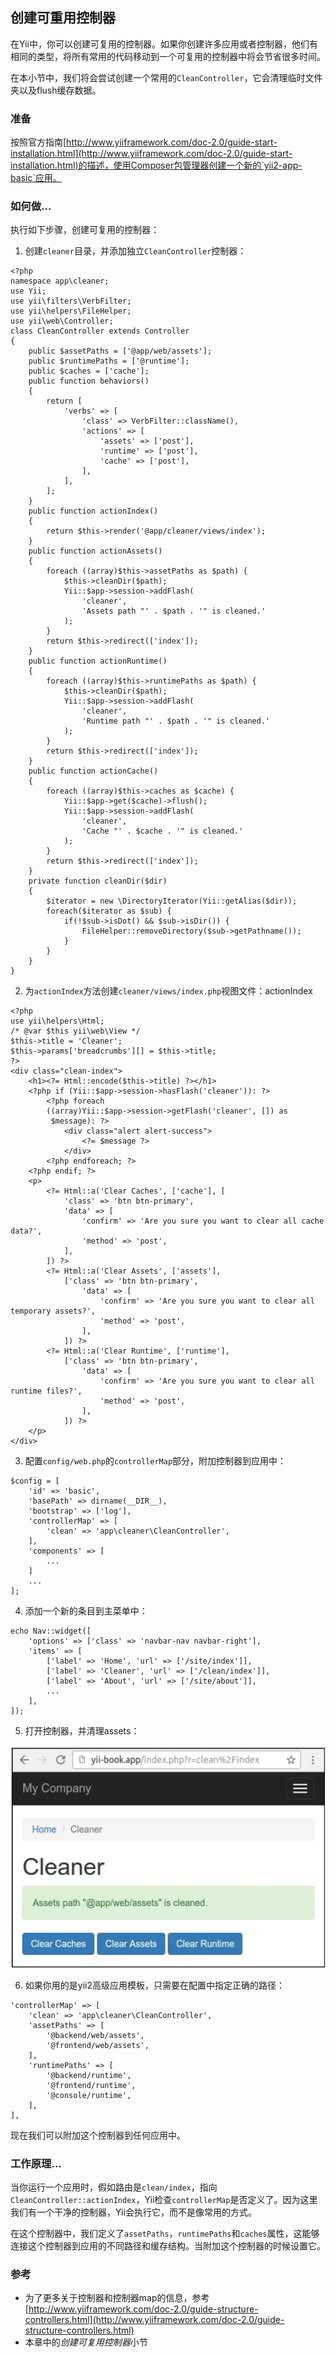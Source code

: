 ## 创建可重用控制器

在Yii中，你可以创建可复用的控制器。如果你创建许多应用或者控制器，他们有相同的类型，将所有常用的代码移动到一个可复用的控制器中将会节省很多时间。

在本小节中，我们将会尝试创建一个常用的`CleanController`，它会清理临时文件夹以及flush缓存数据。

### 准备

按照官方指南[http://www.yiiframework.com/doc-2.0/guide-start-installation.html](http://www.yiiframework.com/doc-2.0/guide-start-installation.html)的描述，使用Composer包管理器创建一个新的`yii2-app-basic`应用。

### 如何做...

执行如下步骤，创建可复用的控制器：

1. 创建`cleaner`目录，并添加独立`CleanController`控制器：

```
<?php
namespace app\cleaner;
use Yii;
use yii\filters\VerbFilter;
use yii\helpers\FileHelper;
use yii\web\Controller;
class CleanController extends Controller
{
    public $assetPaths = ['@app/web/assets'];
    public $runtimePaths = ['@runtime'];
    public $caches = ['cache'];
    public function behaviors()
    {
        return [
            'verbs' => [
                'class' => VerbFilter::className(),
                'actions' => [
                    'assets' => ['post'],
                    'runtime' => ['post'],
                    'cache' => ['post'],
                ],
            ],
        ];
    }
    public function actionIndex()
    {
        return $this->render('@app/cleaner/views/index');
    }
    public function actionAssets()
    {
        foreach ((array)$this->assetPaths as $path) {
            $this->cleanDir($path);
            Yii::$app->session->addFlash(
                'cleaner',
                'Assets path "' . $path . '" is cleaned.'
            );
        }
        return $this->redirect(['index']);
    }
    public function actionRuntime()
    {
        foreach ((array)$this->runtimePaths as $path) {
            $this->cleanDir($path);
            Yii::$app->session->addFlash(
                'cleaner',
                'Runtime path "' . $path . '" is cleaned.'
            );
        }
        return $this->redirect(['index']);
    }
    public function actionCache()
    {
        foreach ((array)$this->caches as $cache) {
            Yii::$app->get($cache)->flush();
            Yii::$app->session->addFlash(
                'cleaner',
                'Cache "' . $cache . '" is cleaned.'
            );
        }
        return $this->redirect(['index']);
    }
    private function cleanDir($dir)
    {
        $iterator = new \DirectoryIterator(Yii::getAlias($dir));
        foreach($iterator as $sub) {
            if(!$sub->isDot() && $sub->isDir()) {
                FileHelper::removeDirectory($sub->getPathname());
            }
        }
    }
}
```

2. 为`actionIndex`方法创建`cleaner/views/index.php`视图文件：actionIndex

```
<?php
use yii\helpers\Html;
/* @var $this yii\web\View */
$this->title = 'Cleaner';
$this->params['breadcrumbs'][] = $this->title;
?>
<div class="clean-index">
    <h1><?= Html::encode($this->title) ?></h1>
    <?php if (Yii::$app->session->hasFlash('cleaner')): ?>
        <?php foreach
        ((array)Yii::$app->session->getFlash('cleaner', []) as
         $message): ?>
            <div class="alert alert-success">
                <?= $message ?>
            </div>
        <?php endforeach; ?>
    <?php endif; ?>
    <p>
        <?= Html::a('Clear Caches', ['cache'], [
            'class' => 'btn btn-primary',
            'data' => [
                'confirm' => 'Are you sure you want to clear all cache data?',
                'method' => 'post',
            ],
        ]) ?>
        <?= Html::a('Clear Assets', ['assets'],
            ['class' => 'btn btn-primary',
                'data' => [
                    'confirm' => 'Are you sure you want to clear all temporary assets?',
                    'method' => 'post',
                ],
            ]) ?>
        <?= Html::a('Clear Runtime', ['runtime'],
            ['class' => 'btn btn-primary',
                'data' => [
                    'confirm' => 'Are you sure you want to clear all runtime files?',
                    'method' => 'post',
                ],
            ]) ?>
    </p>
</div>

```

3. 配置`config/web.php`的`controllerMap`部分，附加控制器到应用中：

```
$config = [
    'id' => 'basic',
    'basePath' => dirname(__DIR__),
    'bootstrap' => ['log'],
    'controllerMap' => [
        'clean' => 'app\cleaner\CleanController',
    ],
    'components' => [
        ...
    ]
    ...
];
```

4. 添加一个新的条目到主菜单中：

```
echo Nav::widget([
    'options' => ['class' => 'navbar-nav navbar-right'],
    'items' => [
        ['label' => 'Home', 'url' => ['/site/index']],
        ['label' => 'Cleaner', 'url' => ['/clean/index']],
        ['label' => 'About', 'url' => ['/site/about']],
        ...
    ],
]);
```

5. 打开控制器，并清理assets：

![](../images/803.png)

6. 如果你用的是yii2高级应用模板，只需要在配置中指定正确的路径：

```
'controllerMap' => [
    'clean' => 'app\cleaner\CleanController',
    'assetPaths' => [
        '@backend/web/assets',
        '@frontend/web/assets',
    ],
    'runtimePaths' => [
        '@backend/runtime',
        '@frontend/runtime',
        '@console/runtime',
    ],
],
```

现在我们可以附加这个控制器到任何应用中。

### 工作原理...

当你运行一个应用时，假如路由是`clean/index`，指向`CleanController::actionIndex`，Yii检查`controllerMap`是否定义了。因为这里我们有一个干净的控制器，Yii会执行它，而不是像常用的方式。

在这个控制器中，我们定义了`assetPaths`，`runtimePaths`和`caches`属性，这能够连接这个控制器到应用的不同路径和缓存结构。当附加这个控制器的时候设置它。

### 参考

- 为了更多关于控制器和控制器map的信息，参考[http://www.yiiframework.com/doc-2.0/guide-structure-controllers.html](http://www.yiiframework.com/doc-2.0/guide-structure-controllers.html)
- 本章中的*创建可复用控制器*小节